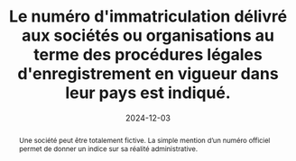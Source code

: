 ---
N: '101'
Rubrique: Identification et contact
title: Le numéro d'immatriculation délivré aux sociétés ou organisations au terme des procédures légales d'enregistrement en vigueur dans leur pays est indiqué. 
detail: Le numéro d'immatriculation délivré aux sociétés ou organisations au terme des procédures légales d'enregistrement en vigueur dans leur pays est indiqué. 
abstract: Une société peut être totalement fictive. La simple mention d’un numéro officiel permet de donner un indice sur sa réalité administrative.
categories: [" Identification et contact"]
agrege: O4101-E015
opquast: '4 101'
indiceebook: '15'
description: "Règle n° 015"
before: "014"
weight: "015"
after: "016"
actif: '1'
layout: rules
date: 2024-12-03
tags: ["", ""]
objectif: ["Fournir aux utilisateurs une indication vérifiable de l'existence officielle de la structure qui édite et met à disposition le livre numérique."]
Meo: ["Indiquer le numéro d'immatriculation délivré à la société ou association au terme des procédures légales d'enregistrement en vigueur dans son pays. Cette bonne pratique ne s'applique pas aux lectrices et lecteurs physiques, sauf si elles sont constituées en entité juridique (freelances, auto-entrepreneurs, etc.)."]
Controle: ["Sur la page des mentions légales, la page d'à propos, de contact, ou encore dans les pages consacrées aux conditions générales d'utilisation ou de vente, vérifier que le numéro d'immatriculation délivré à la société ou association au terme des procédures légales d'enregistrement en vigueur dans son pays est indiqué.
"
]
epubcheck: false
ace: false
humancheck: true
Source: ["Opquast"]
Referentiel: [""]
Steps: ["Editorial"]
---